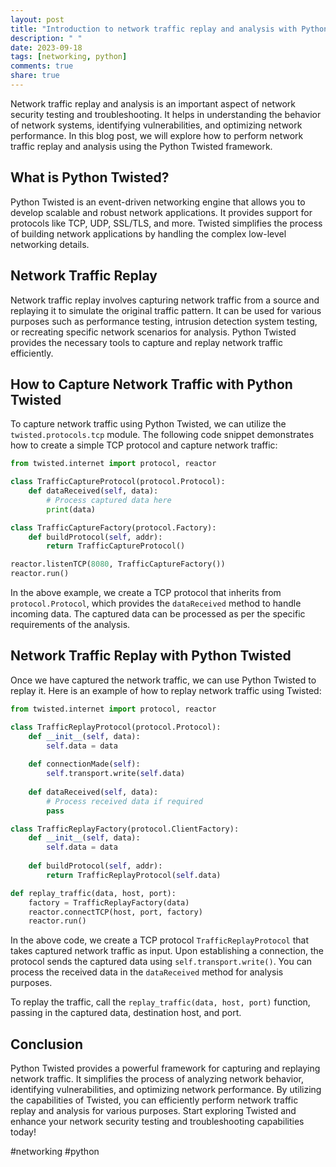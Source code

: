 ```yaml
---
layout: post
title: "Introduction to network traffic replay and analysis with Python Twisted"
description: " "
date: 2023-09-18
tags: [networking, python]
comments: true
share: true
---
```


Network traffic replay and analysis is an important aspect of network security testing and troubleshooting. It helps in understanding the behavior of network systems, identifying vulnerabilities, and optimizing network performance. In this blog post, we will explore how to perform network traffic replay and analysis using the Python Twisted framework.

## What is Python Twisted?

Python Twisted is an event-driven networking engine that allows you to develop scalable and robust network applications. It provides support for protocols like TCP, UDP, SSL/TLS, and more. Twisted simplifies the process of building network applications by handling the complex low-level networking details.

## Network Traffic Replay

Network traffic replay involves capturing network traffic from a source and replaying it to simulate the original traffic pattern. It can be used for various purposes such as performance testing, intrusion detection system testing, or recreating specific network scenarios for analysis. Python Twisted provides the necessary tools to capture and replay network traffic efficiently.

## How to Capture Network Traffic with Python Twisted

To capture network traffic using Python Twisted, we can utilize the `twisted.protocols.tcp` module. The following code snippet demonstrates how to create a simple TCP protocol and capture network traffic:

```python
from twisted.internet import protocol, reactor

class TrafficCaptureProtocol(protocol.Protocol):
    def dataReceived(self, data):
        # Process captured data here
        print(data)

class TrafficCaptureFactory(protocol.Factory):
    def buildProtocol(self, addr):
        return TrafficCaptureProtocol()

reactor.listenTCP(8080, TrafficCaptureFactory())
reactor.run()
```

In the above example, we create a TCP protocol that inherits from `protocol.Protocol`, which provides the `dataReceived` method to handle incoming data. The captured data can be processed as per the specific requirements of the analysis.

## Network Traffic Replay with Python Twisted

Once we have captured the network traffic, we can use Python Twisted to replay it. Here is an example of how to replay network traffic using Twisted:

```python
from twisted.internet import protocol, reactor

class TrafficReplayProtocol(protocol.Protocol):
    def __init__(self, data):
        self.data = data
    
    def connectionMade(self):
        self.transport.write(self.data)
    
    def dataReceived(self, data):
        # Process received data if required
        pass

class TrafficReplayFactory(protocol.ClientFactory):
    def __init__(self, data):
        self.data = data
    
    def buildProtocol(self, addr):
        return TrafficReplayProtocol(self.data)

def replay_traffic(data, host, port):
    factory = TrafficReplayFactory(data)
    reactor.connectTCP(host, port, factory)
    reactor.run()
```

In the above code, we create a TCP protocol `TrafficReplayProtocol` that takes captured network traffic as input. Upon establishing a connection, the protocol sends the captured data using `self.transport.write()`. You can process the received data in the `dataReceived` method for analysis purposes.

To replay the traffic, call the `replay_traffic(data, host, port)` function, passing in the captured data, destination host, and port.

## Conclusion

Python Twisted provides a powerful framework for capturing and replaying network traffic. It simplifies the process of analyzing network behavior, identifying vulnerabilities, and optimizing network performance. By utilizing the capabilities of Twisted, you can efficiently perform network traffic replay and analysis for various purposes. Start exploring Twisted and enhance your network security testing and troubleshooting capabilities today!

#networking #python